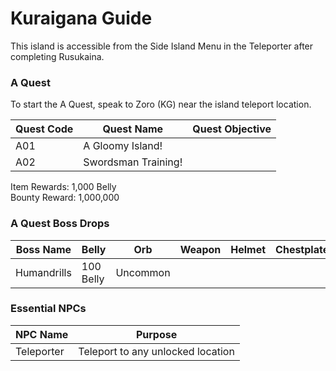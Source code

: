 # Kuraigana Guide

This island is accessible from the Side Island Menu in the Teleporter after completing Rusukaina.

### A Quest

To start the A Quest, speak to Zoro (KG) near the island teleport location.

| Quest Code| Quest Name            | Quest Objective|
|-----------|-----------            |-----------|
| A01       | A Gloomy Island!      ||
| A02       | Swordsman Training!   ||

Item Rewards: 1,000 Belly<br>
Bounty Reward: 1,000,000

### A Quest Boss Drops

| Boss Name     | Belly      | Orb       | Weapon    | Helmet    | Chestplate | Leggings  | Boots     | Other     |
|-----------    |----------- |-----------|-----------|-----------|----------- |-----------|-----------|-----------|
| Humandrills   | 100 Belly  | Uncommon  |           |           |            |           |           |           |

### Essential NPCs

| NPC Name              | Purpose                                   |
|-------------          |-----------                                |
| Teleporter            | Teleport to any unlocked location         |
